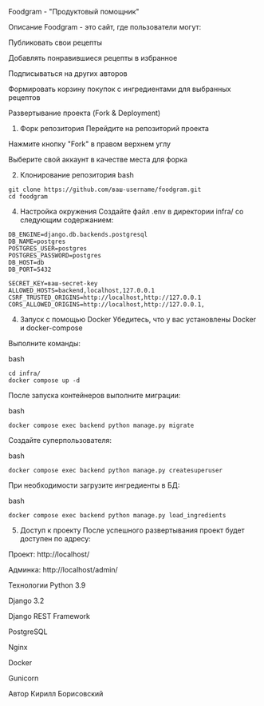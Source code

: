 Foodgram - "Продуктовый помощник"

Описание
Foodgram - это сайт, где пользователи могут:

Публиковать свои рецепты

Добавлять понравившиеся рецепты в избранное

Подписываться на других авторов

Формировать корзину покупок с ингредиентами для выбранных рецептов

Развертывание проекта (Fork & Deployment)
1. Форк репозитория
Перейдите на репозиторий проекта

Нажмите кнопку "Fork" в правом верхнем углу

Выберите свой аккаунт в качестве места для форка

2. Клонирование репозитория
bash
```
git clone https://github.com/ваш-username/foodgram.git
cd foodgram
```
4. Настройка окружения
Создайте файл .env в директории infra/ со следующим содержанием:

```
DB_ENGINE=django.db.backends.postgresql
DB_NAME=postgres
POSTGRES_USER=postgres
POSTGRES_PASSWORD=postgres
DB_HOST=db
DB_PORT=5432

SECRET_KEY=ваш-secret-key
ALLOWED_HOSTS=backend,localhost,127.0.0.1
CSRF_TRUSTED_ORIGINS=http://localhost,http://127.0.0.1
CORS_ALLOWED_ORIGINS=http://localhost,http://127.0.0.1,
```
4. Запуск с помощью Docker
Убедитесь, что у вас установлены Docker и docker-compose

Выполните команды:

bash
```
cd infra/
docker compose up -d
```
После запуска контейнеров выполните миграции:

bash
```
docker compose exec backend python manage.py migrate
```
Создайте суперпользователя:

bash
```
docker compose exec backend python manage.py createsuperuser
```
При необходимости загрузите ингредиенты в БД:

bash
```
docker compose exec backend python manage.py load_ingredients
```
5. Доступ к проекту
После успешного развертывания проект будет доступен по адресу:

Проект:
http://localhost/

Админка:
http://localhost/admin/

Технологии
Python 3.9

Django 3.2

Django REST Framework

PostgreSQL

Nginx

Docker

Gunicorn

Автор
Кирилл Борисовский
